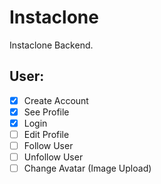 # Instaclone

Instaclone Backend.

## User:

-   [x] Create Account
-   [x] See Profile
-   [x] Login
-   [ ] Edit Profile
-   [ ] Follow User
-   [ ] Unfollow User
-   [ ] Change Avatar (Image Upload)

